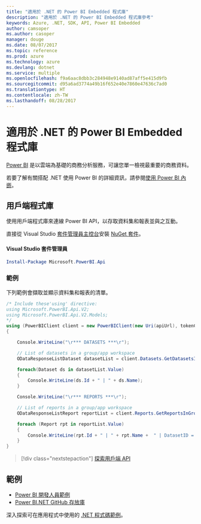 ```yaml
---
title: "適用於 .NET 的 Power BI Embedded 程式庫"
description: "適用於 .NET 的 Power BI Embedded 程式庫參考"
keywords: Azure, .NET, SDK, API, Power BI Embedded
author: camsoper
ms.author: casoper
manager: douge
ms.date: 08/07/2017
ms.topic: reference
ms.prod: azure
ms.technology: azure
ms.devlang: dotnet
ms.service: multiple
ms.openlocfilehash: f9a6aac8dbb3c284948e9140ad87aff5e415d9fb
ms.sourcegitcommit: d95a6ad3774a49b16f652e40e7860e47636c7ad0
ms.translationtype: HT
ms.contentlocale: zh-TW
ms.lasthandoff: 08/28/2017
---
```

# <a name="power-bi-embedded-libraries-for-net"></a>適用於 .NET 的 Power BI Embedded 程式庫

[Power BI](https://powerbi.microsoft.com/) 是以雲端為基礎的商務分析服務，可讓您單一檢視最重要的商務資料。

若要了解有關搭配 .NET 使用 Power BI 的詳細資訊，請參閱[使用 Power BI 內嵌](https://powerbi.microsoft.com/en-us/documentation/powerbi-developer-embedding/)。

## <a name="client-library"></a>用戶端程式庫

使用用戶端程式庫來連線 Power BI API，以存取資料集和報表並與之互動。

直接從 Visual Studio [套件管理員主控台][PackageManager]安裝 [NuGet 套件](https://www.nuget.org/packages/Microsoft.PowerBI.Api)。

#### <a name="visual-studio-package-manager"></a>Visual Studio 套件管理員

```powershell
Install-Package Microsoft.PowerBI.Api
```

### <a name="example"></a>範例

下列範例會擷取並顯示資料集和報表的清單。

```csharp
/* Include these'using' directive:
using Microsoft.PowerBI.Api.V2;
using Microsoft.PowerBI.Api.V2.Models;
*/
using (PowerBIClient client = new PowerBIClient(new Uri(apiUrl), tokenCredentials))
{

    Console.WriteLine("\r*** DATASETS ***\r");

    // List of datasets in a group/app workspace
    ODataResponseListDataset datasetList = client.Datasets.GetDatasetsInGroup(groupId);

    foreach(Dataset ds in datasetList.Value)
    {
        Console.WriteLine(ds.Id + " | " + ds.Name);
    }

    Console.WriteLine("\r*** REPORTS ***\r");

    // List of reports in a group/app workspace
    ODataResponseListReport reportList = client.Reports.GetReportsInGroup(groupId);

    foreach (Report rpt in reportList.Value)
    {
        Console.WriteLine(rpt.Id + " | " + rpt.Name +  " | DatasetID = " + rpt.DatasetId);
    }
}
```

> [!div class="nextstepaction"]
> [探索用戶端 API](https://powerbi.microsoft.com/documentation/powerbi-developer-rest-api-reference/)

## <a name="samples"></a>範例

* [Power BI 開發人員範例](https://github.com/Microsoft/PowerBI-Developer-Samples)
* [Power BI.NET GitHub 存放庫](https://github.com/Microsoft/PowerBI-CSharp)

深入探索可在應用程式中使用的 [.NET 程式碼範例](https://azure.microsoft.com/resources/samples/?platform=dotnet)。

[PackageManager]: https://docs.microsoft.com/nuget/tools/package-manager-console
